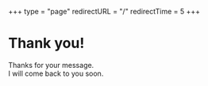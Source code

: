 +++
type = "page"
redirectURL = "/"
redirectTime = 5
+++
# Thank you!

Thanks for your message.  
I will come back to you soon.